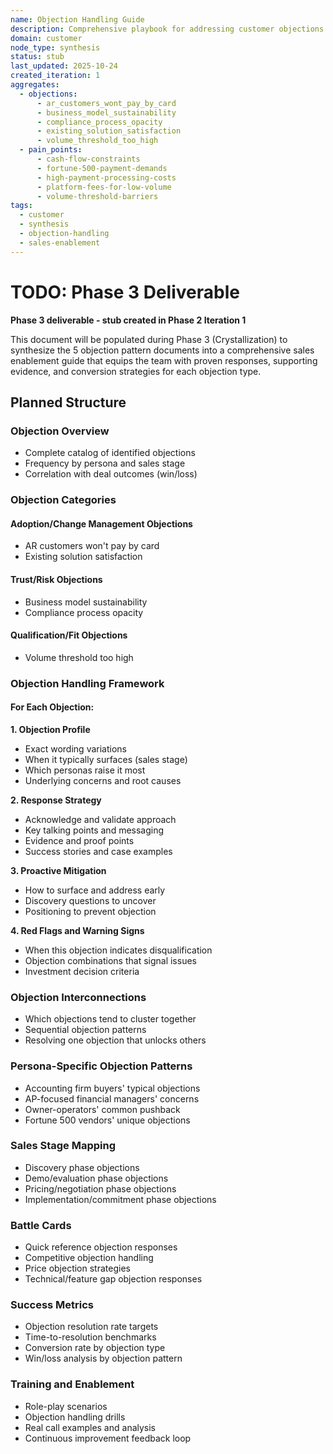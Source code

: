 ```yaml
---
name: Objection Handling Guide
description: Comprehensive playbook for addressing customer objections with responses, rebuttals, evidence, and success patterns
domain: customer
node_type: synthesis
status: stub
last_updated: 2025-10-24
created_iteration: 1
aggregates:
  - objections:
      - ar_customers_wont_pay_by_card
      - business_model_sustainability
      - compliance_process_opacity
      - existing_solution_satisfaction
      - volume_threshold_too_high
  - pain_points:
      - cash-flow-constraints
      - fortune-500-payment-demands
      - high-payment-processing-costs
      - platform-fees-for-low-volume
      - volume-threshold-barriers
tags:
  - customer
  - synthesis
  - objection-handling
  - sales-enablement
---
```


# TODO: Phase 3 Deliverable

**Phase 3 deliverable - stub created in Phase 2 Iteration 1**

This document will be populated during Phase 3 (Crystallization) to synthesize the 5 objection pattern documents into a comprehensive sales enablement guide that equips the team with proven responses, supporting evidence, and conversion strategies for each objection type.

## Planned Structure

### Objection Overview
- Complete catalog of identified objections
- Frequency by persona and sales stage
- Correlation with deal outcomes (win/loss)

### Objection Categories
#### Adoption/Change Management Objections
- AR customers won't pay by card
- Existing solution satisfaction

#### Trust/Risk Objections
- Business model sustainability
- Compliance process opacity

#### Qualification/Fit Objections
- Volume threshold too high

### Objection Handling Framework

#### For Each Objection:
**1. Objection Profile**
- Exact wording variations
- When it typically surfaces (sales stage)
- Which personas raise it most
- Underlying concerns and root causes

**2. Response Strategy**
- Acknowledge and validate approach
- Key talking points and messaging
- Evidence and proof points
- Success stories and case examples

**3. Proactive Mitigation**
- How to surface and address early
- Discovery questions to uncover
- Positioning to prevent objection

**4. Red Flags and Warning Signs**
- When this objection indicates disqualification
- Objection combinations that signal issues
- Investment decision criteria

### Objection Interconnections
- Which objections tend to cluster together
- Sequential objection patterns
- Resolving one objection that unlocks others

### Persona-Specific Objection Patterns
- Accounting firm buyers' typical objections
- AP-focused financial managers' concerns
- Owner-operators' common pushback
- Fortune 500 vendors' unique objections

### Sales Stage Mapping
- Discovery phase objections
- Demo/evaluation phase objections
- Pricing/negotiation phase objections
- Implementation/commitment phase objections

### Battle Cards
- Quick reference objection responses
- Competitive objection handling
- Price objection strategies
- Technical/feature gap objection responses

### Success Metrics
- Objection resolution rate targets
- Time-to-resolution benchmarks
- Conversion rate by objection type
- Win/loss analysis by objection pattern

### Training and Enablement
- Role-play scenarios
- Objection handling drills
- Real call examples and analysis
- Continuous improvement feedback loop

